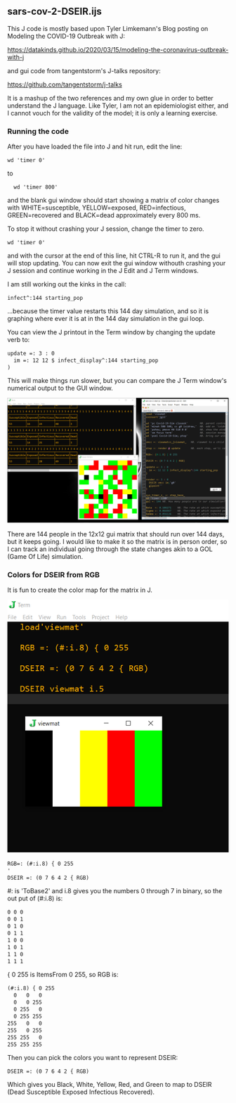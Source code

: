 




## sars-cov-2-DSEIR.ijs

This J code is mostly based upon Tyler Limkemann's Blog posting on Modeling the COVID-19 Outbreak with J:

https://datakinds.github.io/2020/03/15/modeling-the-coronavirus-outbreak-with-j

and gui code from tangentstorm's J-talks repository:

https://github.com/tangentstorm/j-talks

It is a mashup of the two references and my own glue in order to better understand the J language.
Like Tyler, I am not an epidemiologist either, and I cannot vouch for the validity of the model; it is only a learning exercise.

### Running the code

After you have loaded the file into J and hit run, edit the line:

```
wd 'timer 0'
```

to 

```
  wd 'timer 800'
```

and the blank gui window should start showing a matrix of color changes with WHITE=susceptible, YELLOW=exposed, RED=infectious, GREEN=recovered and BLACK=dead approximately every 800 ms.

To stop it without crashing your J session, change the timer to zero.

```
wd 'timer 0'
```

and with the cursor at the end of this line, hit CTRL-R to run it, and the gui will stop updating. You can now exit the gui window withouth crashing your J session and continue working in the J Edit and J Term windows.

I am still working out the kinks in the call:

```
infect^:144 starting_pop
```

...because the timer value restarts this 144 day simulation, and so it is graphing where ever it is at in the 144 day simulation in the gui loop.

You can view the J printout in the Term window by changing the update verb to:

```
update =: 3 : 0
  im =: 12 12 $ infect_display^:144 starting_pop
)
```

This will make things run slower, but you can compare the J Term  window's numerical output to the GUI window.

![J_Term_Output](SimRun-with-Term-output.png)

There are 144 people in the 12x12 gui matrix that should run over 144 days, but it keeps going.
I would like to make it so the matrix is in person order, so I can track an individual going through the state changes akin to a GOL (Game Of Life) simulation.

### Colors for DSEIR from RGB

It is fun to create the color map for the matrix in J.

![DSEIR_from_RGB](Colors_for_DSEIR.png)

```
RGB=: (#:i.8) { 0 255
'
DSEIR =: (0 7 6 4 2 { RGB)
```
#:  is 'ToBase2' and i.8 gives you the numbers 0 through 7 in binary, so the out put of (#:i.8) is:

```
0 0 0
0 0 1
0 1 0
0 1 1
1 0 0
1 0 1
1 1 0
1 1 1
```

{ 0 255  is ItemsFrom 0 255, so RGB is:

```
(#:i.8) { 0 255
  0   0   0
  0   0 255
  0 255   0
  0 255 255
255   0   0
255   0 255
255 255   0
255 255 255
```

Then you can pick the colors you want to represent DSEIR:

```
DSEIR =: (0 7 6 4 2 { RGB)
```

Which gives you Black, White, Yellow, Red, and Green to map to DSEIR (Dead Susceptible Exposed Infectious Recovered).

